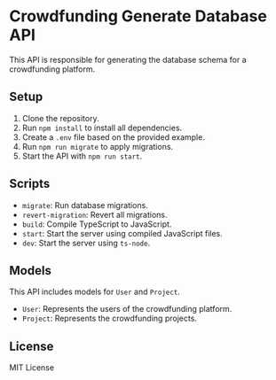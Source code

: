 # Crowdfunding Generate Database API

This API is responsible for generating the database schema for a crowdfunding platform.


## Setup

1. Clone the repository.
2. Run `npm install` to install all dependencies.
3. Create a `.env` file based on the provided example.
4. Run `npm run migrate` to apply migrations.
5. Start the API with `npm run start`.

## Scripts

- `migrate`: Run database migrations.
- `revert-migration`: Revert all migrations.
- `build`: Compile TypeScript to JavaScript.
- `start`: Start the server using compiled JavaScript files.
- `dev`: Start the server using `ts-node`.

## Models

This API includes models for `User` and `Project`.

- `User`: Represents the users of the crowdfunding platform.
- `Project`: Represents the crowdfunding projects.

## License

MIT License
